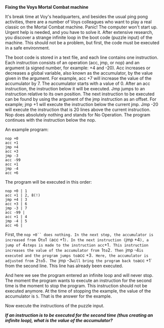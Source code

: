 **Fixing the Voys Mortal Combat machine**

It's break time at Voy's headquarters, and besides the usual ping pong activities, there are a number of Voys colleagues who want to play a real classic on the Mortal Combat machine. Panic! The computer won't start up. Urgent help is needed, and you have to solve it. After extensive research, you discover a strange infinite loop in the boot code (puzzle input) of the machine. This should not be a problem, but first, the code must be executed in a safe environment.

The boot code is stored in a text file, and each line contains one instruction. Each instruction consists of an operation (acc, jmp, or nop) and an argument (a signed number, for example: +4 and -20). Acc increases or decreases a global variable, also known as the accumulator, by the value given in the argument. For example, acc +7 will increase the value of the accumulator by 7. The accumulator starts with a value of 0. After an acc instruction, the instruction below it will be executed. Jmp jumps to an instruction relative to its own position. The next instruction to be executed can be found by using the argument of the jmp instruction as an offset. For example; jmp +1 will execute the instruction below the current jmp. Jmp -20 will execute the instruction that is 20 lines above the current instruction. Nop does absolutely nothing and stands for No Operation. The program continues with the instruction below the nop.

An example program:

```
nop +0
acc +1
jmp +4
acc +3
jmp -3
acc -99
acc +1
jmp -4
acc +6
```

The program will be executed in this order:

```
nop +0 | 1
acc +1 | 2, 8(!)
jmp +4 | 3
acc +3 | 6
jmp -3 | 7
acc -99 |
acc +1 | 4
jmp -4 | 5
acc +6 |
```

First, the ` nop +0`` does nothing. In the next step, the accumulator is increased from  `0`to`1` (`acc +1`). In the next instruction (`jmp +4`), a jump of `4`steps is made to the instruction acc`+1`. This instruction increases the value of the accumulator from `1`to`2`. Then `jmp -4`is executed and the program jumps to`acc +3`. Here, the accumulator is adjusted from `2`to`5`. The `jmp -3`will bring the program back to`acc +1` from the second line. This line has already been executed.

And here we see the program entered an infinite loop and will never stop. The moment the program wants to execute an instruction for the second time is the moment to stop the program. This instruction should not be executed anymore. At the time of stopping the example, the value of the accumulator is `5`. That is the answer for the example.

Now execute the instructions of the puzzle input.

_**If an instruction is to be executed for the second time (thus creating an infinite loop), what is the value of the accumulator?**_
